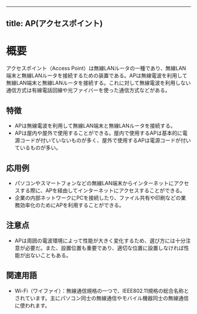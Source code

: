 

---
title: AP(アクセスポイント)
---

# 概要
アクセスポイント（Access Point）は無線LANルータの一種であり、無線LAN端末と無線LANルータを接続するための装置である。APは無線電波を利用して無線LAN端末と無線LANルータを接続する。これに対して無線電波を利用しない通信方式は有線電話回線や光ファイバーを使った通信方式などがある。


## 特徴
* APは無線電波を利用して無線LAN端末と無線LANルータを接続する。
* APは屋内や屋外で使用することができる。屋内で使用するAPは基本的に電源コードが付いていないものが多く、屋外で使用するAPは電源コードが付いているものが多い。


## 応用例 
* パソコンやスマートフォンなどの無線LAN端末からインターネットにアクセスする際に、APを経由してインターネットにアクセスすることができる。
* 企業の内部ネットワークにPCを接続したり、ファイル共有や印刷などの業務効率化のためにAPを利用することができる。


## 注意点
* APは周囲の電波環境によって性能が大きく変化するため、選び方には十分注意が必要だ。また、設置位置も重要であり、適切な位置に設置しなければ性能が出ないこともある。


## 関連用語
* Wi-Fi（ワイファイ）：無線通信規格の一つで、IEEE802.11規格の総合名称とされています。主にパソコン同士の無線通信やモバイル機器同士の無線通信に使われます。